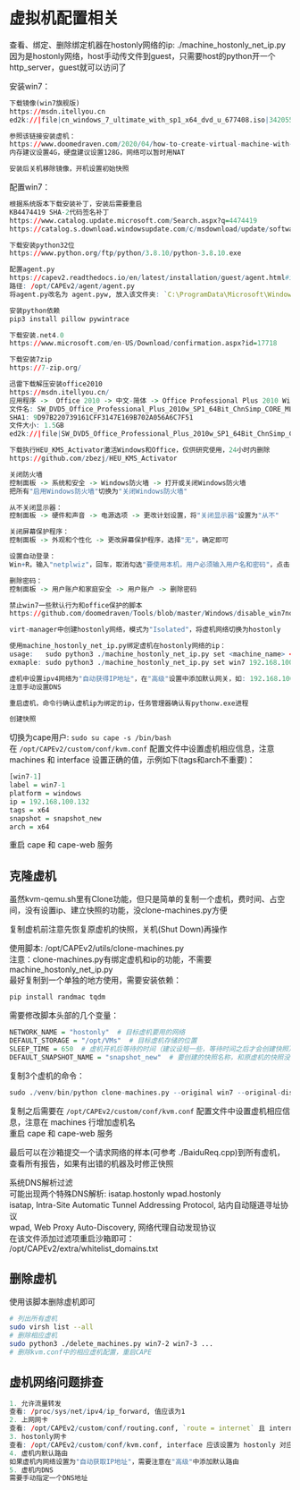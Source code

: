 # 虚拟机配置相关

查看、绑定、删除绑定机器在hostonly网络的ip: ./machine_hostonly_net_ip.py  
因为是hostonly网络，host手动传文件到guest，只需要host的python开一个http_server，guest就可以访问了  

安装win7：  
```r
下载镜像(win7旗舰版)
https://msdn.itellyou.cn
ed2k://|file|cn_windows_7_ultimate_with_sp1_x64_dvd_u_677408.iso|3420557312|B58548681854236C7939003B583A8078|/

参照该链接安装虚机：
https://www.doomedraven.com/2020/04/how-to-create-virtual-machine-with-virt.html
内存建议设置4G，硬盘建议设置128G，网络可以暂时用NAT

安装后关机移除镜像，开机设置初始快照
```

配置win7：  
```r
根据系统版本下载安装补丁，安装后需要重启
KB4474419 SHA-2代码签名补丁
https://www.catalog.update.microsoft.com/Search.aspx?q=4474419
https://catalog.s.download.windowsupdate.com/c/msdownload/update/software/secu/2019/09/windows6.1-kb4474419-v3-x64_b5614c6cea5cb4e198717789633dca16308ef79c.msu

下载安装python32位
https://www.python.org/ftp/python/3.8.10/python-3.8.10.exe

配置agent.py
https://capev2.readthedocs.io/en/latest/installation/guest/agent.html#installing-the-agent  
路径: /opt/CAPEv2/agent/agent.py
将agent.py改名为 agent.pyw, 放入该文件夹: `C:\ProgramData\Microsoft\Windows\Start Menu\Programs\StartUp`

安装python依赖
pip3 install pillow pywintrace

下载安装.net4.0
https://www.microsoft.com/en-US/Download/confirmation.aspx?id=17718

下载安装7zip
https://7-zip.org/

迅雷下载解压安装office2010
https://msdn.itellyou.cn/
应用程序 ->  Office 2010 -> 中文-简体 -> Office Professional Plus 2010 With SP1 VOL (x64) - (Chinese-Simplified)
文件名: SW_DVD5_Office_Professional_Plus_2010w_SP1_64Bit_ChnSimp_CORE_MLF_X17-76742.iso
SHA1: 9D97B220739161CFF3147E169B702A056A6C7F51
文件大小: 1.5GB
ed2k://|file|SW_DVD5_Office_Professional_Plus_2010w_SP1_64Bit_ChnSimp_CORE_MLF_X17-76742.iso|1612515328|032320121E0EE36D8F0C32EC89CA0AB9|/

下载执行HEU_KMS_Activator激活Windows和Office，仅供研究使用，24小时内删除
https://github.com/zbezj/HEU_KMS_Activator

关闭防火墙
控制面板 -> 系统和安全 -> Windows防火墙 -> 打开或关闭Windows防火墙
把所有"启用Windows防火墙"切换为"关闭Windows防火墙"

从不关闭显示器：
控制面板 -> 硬件和声音 -> 电源选项 -> 更改计划设置，将"关闭显示器"设置为"从不"

关闭屏幕保护程序：
控制面板 -> 外观和个性化 -> 更改屏幕保护程序，选择"无"，确定即可

设置自动登录：
Win+R，输入"netplwiz"，回车，取消勾选"要使用本机，用户必须输入用户名和密码"，点击"应用"，输入密码生效

删除密码：
控制面板 -> 用户账户和家庭安全 -> 用户账户 -> 删除密码

禁止win7一些默认行为和office保护的脚本
https://github.com/doomedraven/Tools/blob/master/Windows/disable_win7noise.bat

virt-manager中创建hostonly网络，模式为"Isolated"，将虚机网络切换为hostonly

使用machine_hostonly_net_ip.py绑定虚机在hostonly网络的ip：
usage:   sudo python3 ./machine_hostonly_net_ip.py set <machine_name> <ip>
exmaple: sudo python3 ./machine_hostonly_net_ip.py set win7 192.168.100.131

虚机中设置ipv4网络为"自动获得IP地址"，在"高级"设置中添加默认网关，如: 192.168.100.1
注意手动设置DNS  

重启虚机，命令行确认虚机ip为绑定的ip，任务管理器确认有pythonw.exe进程

创建快照
```

切换为cape用户: `sudo su cape -s /bin/bash`  
在 `/opt/CAPEv2/custom/conf/kvm.conf` 配置文件中设置虚机相应信息，注意 machines 和 interface 设置正确的值，示例如下(tags和arch不重要)：  
```r
[win7-1]
label = win7-1
platform = windows
ip = 192.168.100.132                                                            
tags = x64 
snapshot = snapshot_new
arch = x64
```
重启 cape 和 cape-web 服务  


## 克隆虚机
虽然kvm-qemu.sh里有Clone功能，但只是简单的复制一个虚机，费时间、占空间，没有设置ip、建立快照的功能，没clone-machines.py方便  

复制虚机前注意先恢复原虚机的快照，关机(Shut Down)再操作  

使用脚本: /opt/CAPEv2/utils/clone-machines.py  
注意：clone-machines.py有绑定虚机和ip的功能，不需要machine_hostonly_net_ip.py  
最好复制到一个单独的地方使用，需要安装依赖：  
```r
pip install randmac tqdm
```

需要修改脚本头部的几个变量：  
```r
NETWORK_NAME = "hostonly"  # 目标虚机要用的网络
DEFAULT_STORAGE = "/opt/VMs"  # 目标虚机存储的位置
SLEEP_TIME = 650  # 虚机开机后等待的时间（建议设短一些，等待时间之后才会创建快照）
DEFAULT_SNAPSHOT_NAME = "snapshot_new"  # 要创建的快照名称，和原虚机的快照没有关系
```

复制3个虚机的命令：  
```r
sudo ./venv/bin/python clone-machines.py --original win7 --original-disk /opt/VMs/win7.qcow2 --prefix win7 --count 3 --count-offset 2 --ip 192.168.100.132
```

复制之后需要在 `/opt/CAPEv2/custom/conf/kvm.conf` 配置文件中设置虚机相应信息，注意在 machines 行增加虚机名  
重启 cape 和 cape-web 服务  

最后可以在沙箱提交一个请求网络的样本(可参考 ./BaiduReq.cpp)到所有虚机，查看所有报告，如果有出错的机器及时修正快照  

系统DNS解析过滤  
可能出现两个特殊DNS解析: isatap.hostonly wpad.hostonly  
isatap, Intra-Site Automatic Tunnel Addressing Protocol, 站内自动隧道寻址协议  
wpad, Web Proxy Auto-Discovery, 网络代理自动发现协议  
在该文件添加过滤项重启沙箱即可：  
/opt/CAPEv2/extra/whitelist_domains.txt  


## 删除虚机
使用该脚本删除虚机即可  
```bash
# 列出所有虚机
sudo virsh list --all
# 删除相应虚机
sudo python3 ./delete_machines.py win7-2 win7-3 ...
# 删除kvm.conf中的相应虚机配置，重启CAPE
```


## 虚机网络问题排查
```r
1. 允许流量转发
查看: /proc/sys/net/ipv4/ip_forward, 值应该为1
2. 上网网卡
查看: /opt/CAPEv2/custom/conf/routing.conf, `route = internet` 且 internet 变量应该设置为上网的网卡名称
3. hostonly网卡
查看: /opt/CAPEv2/custom/conf/kvm.conf, interface 应该设置为 hostonly 对应的网卡名称
4. 虚机内默认路由
如果虚机内网络设置为"自动获取IP地址"，需要注意在"高级"中添加默认路由
5. 虚机内DNS
需要手动指定一个DNS地址
```
